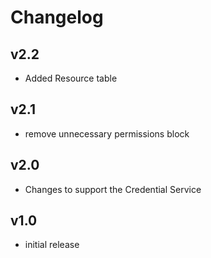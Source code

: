 # Changelog

## v2.2

- Added Resource table

## v2.1

- remove unnecessary permissions block

## v2.0

- Changes to support the Credential Service

## v1.0

- initial release
